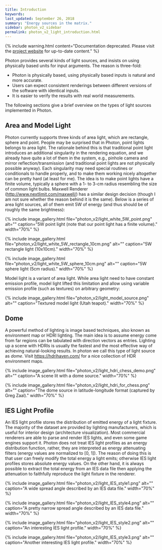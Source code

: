 ```yaml
---
title: Introduction
keywords: 
last_updated: September 26, 2018
summary: "Energy sources in the matrix."
sidebar: photon_v2_sidebar
permalink: photon_v2_light_introduction.html
---
```


{% include warning.html content="Documentation deprecated. Please visit the [project website](https://tzuchieh.github.io/Photon-v2-site/engine_docs/v2.0.0-beta/Photon/html/index.html) for up-to-date content." %}

Photon provides several kinds of light sources, and insists on using physically based units for input arguments. The reason is three-fold:

* Photon is physically based, using physically based inputs is natural and more accurate.
* Users can expect consistent renderings between different versions of the software with identical inputs.
* It is easier to verify the results with real world measurements.

The following sections give a brief overview on the types of light sources implemented in Photon.

## Area and Model Light

Photon currently supports three kinds of area light, which are rectangle, sphere and point. People may be surprised that in Photon, point lights belongs to area light. The rationale behind this is that traditional point light introduces an additional singularity in the rendering equation, and we already have quite a lot of them in the system, e.g., pinhole camera and mirror reflection/transmission (and traditional point lights are not physically possible anyway). Each singularity may need special routines or conditionals to handle properly, and to make them working nicely altogether can be pretty hard (at least for me). The idea is to make point lights have a finite volume, typically a sphere with a 1- to 3-cm radius resembling the size of common light bulbs. Maxwell Renderer (http://www.nextlimit.com/maxwell/) has a similar design decision (though I am not sure whether the reason behind it is the same). Below is a series of area light sources, all of them emit 5W of energy (and thus should be of roughly the same brightness):

{% include image_gallery.html file="photon_v2/light_white_5W_point.png" alt="" caption="5W point light (note that our point light has a finite volume)." width="70%" %}

{% include image_gallery.html file="photon_v2/light_white_5W_rectangle_10cm.png" alt="" caption="5W rectangle light (10x10cm)." width="70%" %}

{% include image_gallery.html file="photon_v2/light_white_5W_sphere_10cm.png" alt="" caption="5W sphere light (5cm radius)." width="70%" %}

Model light is a variant of area light. While area light need to have constant emission profile, model light lifted this limitation and allow using variable emission profile (such as textures) on arbitrary geometry:

{% include image_gallery.html file="photon_v2/light_model_source.png" alt="" caption="Textured model light (Utah teapot)." width="70%" %}

## Dome

A powerful method of lighting is image based techniques, also known as environment map or HDRI lighting. The main idea is to assume energy come from far regions can be tabulated with direction vectors as entries. Lighting up a scene with HDRIs is usually the fastest and the most effective way of achieving natural-looking results. In photon we call this type of light source as *dome*. Visit https://hdrihaven.com/ for a nice collection of HDR environment maps.

{% include image_gallery.html file="photon_v2/light_hdri_chess_demo.png" alt="" caption="A scene lit with a dome source." width="70%" %}

{% include image_gallery.html file="photon_v2/light_hdri_for_chess.png" alt="" caption="The dome source in latitude-longitude format (captured by Greg Zaal)." width="70%" %}

## IES Light Profile

An IES light profile stores the distribution of emitted energy of a light fixture. The majority of the dataset are provided by lighting manufacturers, which is useful for interior design (architecture visualization). Most commercial renderers are able to parse and render IES lights, and even some game engines support it. Photon does not treat IES light profiles as an energy distribution function, rather, they are interpreted as energy attenuating filters (energy values are normalized to [0, 1]). The reason of doing this is that user can freely modify the total energy a light emits; otherwise IES light profiles stores absolute energy values. On the other hand, it is always possible to extract the total energy from an IES data file then applying the attenuation to faithfully reproduce the light fixture in the renderer.

{% include image_gallery.html file="photon_v2/light_IES_style1.png" alt="" caption="A wide spread angle described by an IES data file." width="70%" %}

{% include image_gallery.html file="photon_v2/light_IES_style4.png" alt="" caption="A pretty narrow spread angle described by an IES data file." width="70%" %}

{% include image_gallery.html file="photon_v2/light_IES_style2.png" alt="" caption="An interesting IES light profile." width="70%" %}

{% include image_gallery.html file="photon_v2/light_IES_style3.png" alt="" caption="Another interesting IES light profile." width="70%" %}
